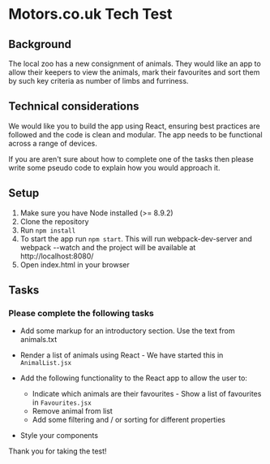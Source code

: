 # Motors.co.uk Tech Test

## Background
The local zoo has a new consignment of animals. They would like an app to allow their keepers to view the animals, mark their favourites and sort them by such key criteria as number of limbs and furriness.

## Technical considerations
We would like you to build the app using React, ensuring best practices are followed and the code is clean and modular. The app needs to be functional across a range of devices.

If you are aren't sure about how to complete one of the tasks then please write some pseudo code to explain how you would approach it.

## Setup
1. Make sure you have Node installed (>= 8.9.2)
2. Clone the repository
3. Run `npm install`
4. To start the app run `npm start`. This will run webpack-dev-server and webpack --watch and the project will be available at http://localhost:8080/
5. Open index.html in your browser

## Tasks

### Please complete the following tasks

* Add some markup for an introductory section. Use the text from animals.txt
* Render a list of animals using React - We have started this in `AnimalList.jsx`
* Add the following functionality to the React app to allow the user to:

    * Indicate which animals are their favourites - Show a list of favourites in `Favourites.jsx`
    * Remove animal from list
    * Add some filtering and / or sorting for different properties

* Style your components

Thank you for taking the test!